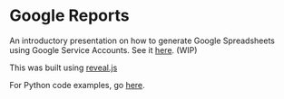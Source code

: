 # Google Reports

An introductory presentation on how to generate Google Spreadsheets using Google Service Accounts.
See it [here](https://adinabna.github.io/google-reports/). (WIP)

This was built using [reveal.js](https://github.com/hakimel/reveal.js)

For Python code examples, go [here](https://github.com/adinabna/google-reports/tree/gh-pages/examples/report-generator).

